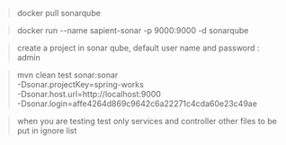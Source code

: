 > docker pull sonarqube 

> docker run --name sapient-sonar -p 9000:9000 -d sonarqube 

> create a project in sonar qube, default user name and password : admin 

> mvn clean  test  sonar:sonar \
  -Dsonar.projectKey=spring-works \
  -Dsonar.host.url=http://localhost:9000 \
  -Dsonar.login=affe4264d869c9642c6a22271c4cda60e23c49ae

> when you are testing test only services and controller other files to be put in ignore list 

